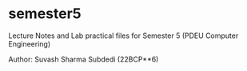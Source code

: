 # semester5
Lecture Notes and Lab practical files for Semester 5 (PDEU Computer Engineering)

Author: Suvash Sharma Subdedi (22BCP**6)
